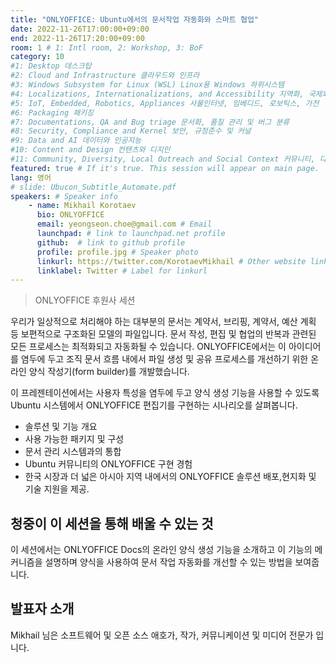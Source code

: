 ```yaml
---
title: "ONLYOFFICE: Ubuntu에서의 문서작업 자동화와 스마트 협업"
date: 2022-11-26T17:00:00+09:00
end: 2022-11-26T17:20:00+09:00
room: 1 # 1: Intl room, 2: Workshop, 3: BoF
category: 10
#1: Desktop 데스크탑
#2: Cloud and Infrastructure 클라우드와 인프라
#3: Windows Subsystem for Linux (WSL) Linux용 Windows 하위시스템
#4: Localizations, Internationalizations, and Accessibility 지역화, 국제화 및 접근성
#5: IoT, Embedded, Robotics, Appliances 사물인터넷, 임베디드, 로보틱스, 가전
#6: Packaging 패키징
#7: Documentations, QA and Bug triage 문서화, 품질 관리 및 버그 분류
#8: Security, Compliance and Kernel 보안, 규정준수 및 커널
#9: Data and AI 데이터와 인공지능
#10: Content and Design 컨텐츠와 디지인
#11: Community, Diversity, Local Outreach and Social Context 커뮤니티, 다양성, 지역 사회 협력과 사회적 관점
featured: true # If it's true. This session will appear on main page.
lang: 영어
# slide: Ubucon_Subtitle_Automate.pdf
speakers: # Speaker info
    - name: Mikhail Korotaev
      bio: ONLYOFFICE
      email: yeongseon.choe@gmail.com # Email
      launchpad: # link to launchpad.net profile
      github:  # link to github profile
      profile: profile.jpg # Speaker photo
      linkurl: https://twitter.com/KorotaevMikhail # Other website link url
      linklabel: Twitter # Label for linkurl
---
```


> ONLYOFFICE 후원사 세션

우리가 일상적으로 처리해야 하는 대부분의 문서는 계약서, 브리핑, 계약서, 예산 계획 등 보편적으로 구조화된 모델의 파일입니다. 문서 작성, 편집 및 협업의 반복과 관련된 모든 프로세스는 최적화되고 자동화될 수 있습니다. ONLYOFFICE에서는 이 아이디어를 염두에 두고 조직 문서 흐름 내에서 파일 생성 및 공유 프로세스를 개선하기 위한 온라인 양식 작성기(form builder)를 개발했습니다.

이 프레젠테이션에서는 사용자 특성을 염두에 두고 양식 생성 기능을 사용할 수 있도록 Ubuntu 시스템에서 ONLYOFFICE 편집기를 구현하는 시나리오를 살펴봅니다.

- 솔루션 및 기능 개요
- 사용 가능한 패키지 및 구성
- 문서 관리 시스템과의 통합
- Ubuntu 커뮤니티의 ONLYOFFICE 구현 경험
- 한국 시장과 더 넓은 아시아 지역 내에서의 ONLYOFFICE 솔루션 배포,현지화 및 기술 지원을 제공.

## 청중이 이 세션을 통해 배울 수 있는 것
이 세션에서는 ONLYOFFICE Docs의 온라인 양식 생성 기능을 소개하고 이 기능의 메커니즘을 설명하며 양식을 사용하여 문서 작업 자동화를 개선할 수 있는 방법을 보여줍니다.

## 발표자 소개
Mikhail 님은 소프트웨어 및 오픈 소스 애호가, 작가, 커뮤니케이션 및 미디어 전문가 입니다.